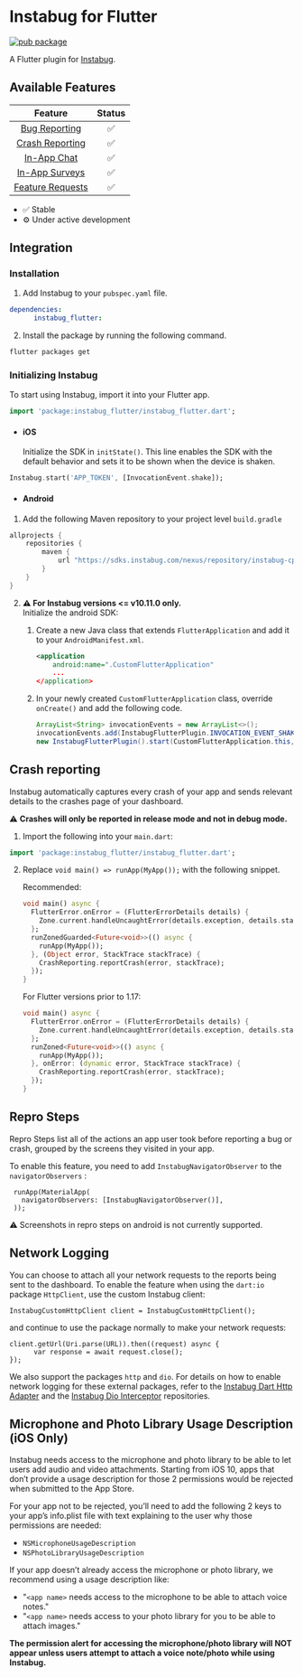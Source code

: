 # Instabug for Flutter

[![pub package](https://img.shields.io/pub/v/instabug_flutter.svg)](https://pub.dev/packages/instabug_flutter)

A Flutter plugin for [Instabug](https://instabug.com/).

## Available Features

|      Feature                                              | Status  |
|:---------------------------------------------------------:|:-------:|
| [Bug Reporting](https://instabug.com/bug-reporting)       |    ✅   |
| [Crash Reporting](https://instabug.com/crash-reporting)   |    ✅   |
| [In-App Chat](https://instabug.com/in-app-chat)           |    ✅   |
| [In-App Surveys](https://instabug.com/in-app-surveys)     |    ✅   |
| [Feature Requests](https://instabug.com/feature-requests) |    ✅   |

* ✅ Stable
* ⚙️ Under active development

## Integration

### Installation


1. Add Instabug to your `pubspec.yaml` file.

```yaml
dependencies:
      instabug_flutter:
```

2. Install the package by running the following command.

```bash
flutter packages get
```

### Initializing Instabug

To start using Instabug, import it into your Flutter app. 

```dart
import 'package:instabug_flutter/instabug_flutter.dart';
```
* #### iOS
     Initialize the SDK in `initState()`. This line enables the SDK with the default behavior and sets it to be shown when the device is shaken.

```dart
Instabug.start('APP_TOKEN', [InvocationEvent.shake]);
```
* #### Android
1. Add the following Maven repository to your project level `build.gradle`

```dart
allprojects {
	repositories {
	    maven {
	        url "https://sdks.instabug.com/nexus/repository/instabug-cp"
	    }
	}
}
```


2. **⚠️ For Instabug versions <= v10.11.0 only.**  
   Initialize the android SDK: 

	1. Create a new Java class that extends `FlutterApplication` and add it to your `AndroidManifest.xml`.

		```xml
		<application
			android:name=".CustomFlutterApplication"
			...
		</application>
		````

	1. In your newly created `CustomFlutterApplication` class, override `onCreate()` and add the following code.


		```java
		ArrayList<String> invocationEvents = new ArrayList<>();
		invocationEvents.add(InstabugFlutterPlugin.INVOCATION_EVENT_SHAKE);
		new InstabugFlutterPlugin().start(CustomFlutterApplication.this, "APP_TOKEN", invocationEvents);
		```

## Crash reporting

Instabug automatically captures every crash of your app and sends relevant details to the crashes page of your dashboard. 

⚠️ **Crashes will only be reported in release mode and not in debug mode.**


1. Import the following into your `main.dart`:

```dart
import 'package:instabug_flutter/instabug_flutter.dart';
```

2. Replace `void main() => runApp(MyApp());` with the following snippet.

	Recommended:
	```dart
	void main() async {
	  FlutterError.onError = (FlutterErrorDetails details) {
	    Zone.current.handleUncaughtError(details.exception, details.stack);
	  };
	  runZonedGuarded<Future<void>>(() async {
	    runApp(MyApp());
	  }, (Object error, StackTrace stackTrace) {
	    CrashReporting.reportCrash(error, stackTrace);
	  });
	}
	```

	For Flutter versions prior to 1.17:
	```dart
	void main() async {
	  FlutterError.onError = (FlutterErrorDetails details) {
	    Zone.current.handleUncaughtError(details.exception, details.stack);
	  };
	  runZoned<Future<void>>(() async {
	    runApp(MyApp());
	  }, onError: (dynamic error, StackTrace stackTrace) {
	    CrashReporting.reportCrash(error, stackTrace);
	  });
	}
	```

## Repro Steps
Repro Steps list all of the actions an app user took before reporting a bug or crash, grouped by the screens they visited in your app.
 
 To enable this feature, you need to add `InstabugNavigatorObserver` to the `navigatorObservers` :
 ```
  runApp(MaterialApp(
    navigatorObservers: [InstabugNavigatorObserver()],
  ));
  ```

⚠️  Screenshots in repro steps on android is not currently supported.

## Network Logging
You can choose to attach all your network requests to the reports being sent to the dashboard. To enable the feature when using the `dart:io` package `HttpClient`, use the custom Instabug client:
```
InstabugCustomHttpClient client = InstabugCustomHttpClient();
```

and continue to use the package normally to make your network requests:

```
client.getUrl(Uri.parse(URL)).then((request) async {
      var response = await request.close();
});
```

We also support the packages `http` and `dio`. For details on how to enable network logging for these external packages, refer to the [Instabug Dart Http Adapter](https://github.com/Instabug/Instabug-Dart-http-Adapter) and the [Instabug Dio Interceptor](https://github.com/Instabug/Instabug-Dio-Interceptor) repositories.

## Microphone and Photo Library Usage Description (iOS Only)

Instabug needs access to the microphone and photo library to be able to let users add audio and video attachments. Starting from iOS 10, apps that don’t provide a usage description for those 2 permissions would be rejected when submitted to the App Store.

For your app not to be rejected, you’ll need to add the following 2 keys to your app’s info.plist file with text explaining to the user why those permissions are needed:

* `NSMicrophoneUsageDescription`
* `NSPhotoLibraryUsageDescription`

If your app doesn’t already access the microphone or photo library, we recommend using a usage description like:

* "`<app name>` needs access to the microphone to be able to attach voice notes."
* "`<app name>` needs access to your photo library for you to be able to attach images."

**The permission alert for accessing the microphone/photo library will NOT appear unless users attempt to attach a voice note/photo while using Instabug.**
